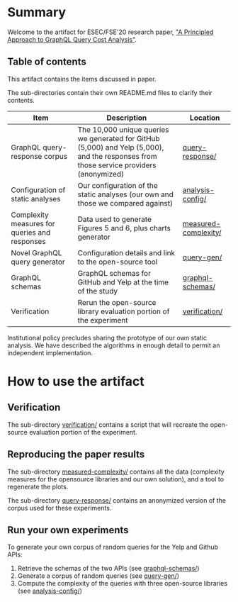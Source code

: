 # Summary

Welcome to the artifact for ESEC/FSE'20 research paper, ["A Principled Approach to GraphQL Query Cost Analysis"](https://github.com/Alan-Cha/fse20/blob/master/submissions/functional/FSE-24/graphql-paper.pdf).

## Table of contents

This artifact contains the items discussed in paper.

The sub-directories contain their own README.md files to clarify their contents.

| Item                                          | Description                                                                                                                             | Location                                     |
| --------------------------------------------- | --------------------------------------------------------------------------------------------------------------------------------------- | -------------------------------------------- |
| GraphQL query-response corpus                 | The 10,000 unique queries we generated for GitHub (5,000) and Yelp (5,000), and the responses from those service providers (anonymized) | [query-response/](query-response/)           |
| Configuration of static analyses              | Our configuration of the static analyses (our own and those we compared against)                                                        | [analysis-config/](analysis-config/)         |
| Complexity measures for queries and responses | Data used to generate Figures 5 and 6, plus charts generator                                                                            | [measured-complexity/](measured-complexity/) |
| Novel GraphQL query generator                 | Configuration details and link to the open-source tool                                                                                  | [query-gen/](query-gen/)                     |
| GraphQL schemas                               | GraphQL schemas for GitHub and Yelp at the time of the study                                                                            | [graphql-schemas/](graphql-schemas/)         |
| Verification                                  | Rerun the open-source library evaluation portion of the experiment                                                                      | [verification/](verification/)               |

Institutional policy precludes sharing the prototype of our own static analysis.
We have described the algorithms in enough detail to permit an independent implementation.

# How to use the artifact

## Verification

The sub-directory [verification/](verification/) contains a script that will recreate the open-source evaluation portion of the experiment.

## Reproducing the paper results

The sub-directory [measured-complexity/](measured-complexity/) contains all the data (complexity measures for the opensource libraries and our own solution), and a tool to regenerate the plots.

The sub-directory [query-response/](query-response/) contains an anonymized version of the corpus used for these experiments.

## Run your own experiments

To generate your own corpus of random queries for the Yelp and Github APIs:

1. Retrieve the schemas of the two APIs (see [graphql-schemas/](graphql-schemas/))
2. Generate a corpus of random queries (see [query-gen/](query-gen/))
3. Compute the complexity of the queries with three open-source libraries (see [analysis-config/](analysis-config/))
